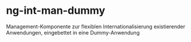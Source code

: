 # ng-int-man-dummy
Management-Komponente zur flexiblen Internationalisierung existierender Anwendungen, eingebettet in eine Dummy-Anwendung
